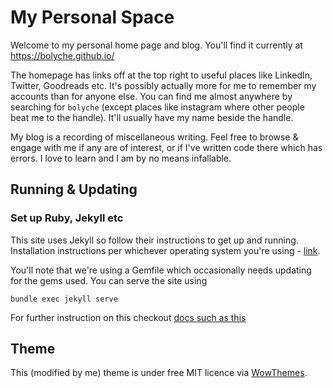 # My Personal Space

Welcome to my personal home page and blog. You'll find it currently at https://bolyche.github.io/

The homepage has links off at the top right to useful places like LinkedIn, Twitter, Goodreads etc. It's possibly actually more for me to remember my accounts than for anyone else. You can find me almost anywhere by searching for `bolyche` (except places like instagram where other people beat me to the handle). It'll usually have my name beside the handle.

My blog is a recording of miscellaneous writing. Feel free to browse & engage with me if any are of interest, or if I've written code there which has errors. I love to learn and I am by no means infallable. 


## Running & Updating

### Set up Ruby, Jekyll etc

This site uses Jekyll so follow their instructions to get up and running. Installation instructions per whichever operating system you're using - [link](https://jekyllrb.com/docs/installation/).

You'll note that we're using a Gemfile which occasionally needs updating for the gems used. You can serve the site using

```
bundle exec jekyll serve
```

For further instruction on this checkout [docs such as this](https://jekyllrb.com/docs/step-by-step/10-deployment/)

### 


## Theme

This (modified by me) theme is under free MIT licence via [WowThemes](https://github.com/wowthemesnet/mediumish-theme-jekyll).
